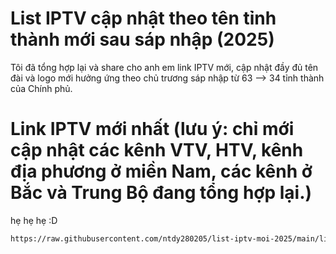 # List IPTV cập nhật theo tên tỉnh thành mới sau sáp nhập (2025)

Tôi đã tổng hợp lại và share cho anh em link IPTV mới, cập nhật đầy đủ tên đài và logo mới hưởng ứng theo chủ trương sáp nhập từ 63 --> 34 tỉnh thành của Chính phủ.

# Link IPTV mới nhất (lưu ý: chỉ mới cập nhật các kênh VTV, HTV, kênh địa phương ở miền Nam, các kênh ở Bắc và Trung Bộ đang tổng hợp lại.)
hẹ hẹ hẹ :D

```markdown
https://raw.githubusercontent.com/ntdy280205/list-iptv-moi-2025/main/list-iptv-moi-nhat-vn.m3u
